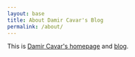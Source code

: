 ```yaml
---
layout: base
title: About Damir Cavar's Blog
permalink: /about/
---
```


This is [Damir Cavar's homepage](http://damir.cavar.me/) and [blog](http://damir.cavar.me/blog).

